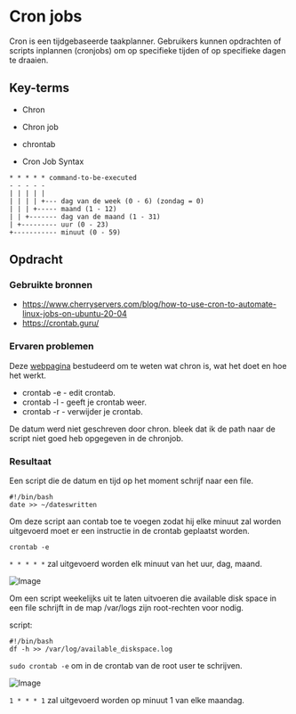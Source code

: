 # Cron jobs
Cron is een tijdgebaseerde taakplanner. Gebruikers kunnen opdrachten of scripts inplannen (cronjobs) om op specifieke tijden of op specifieke dagen te draaien.

## Key-terms
- Chron
- Chron job
- chrontab

- Cron Job Syntax
```
* * * * * command-to-be-executed
- - - - -
| | | | |
| | | | +--- dag van de week (0 - 6) (zondag = 0)
| | | +----- maand (1 - 12)
| | +------- dag van de maand (1 - 31)
| +--------- uur (0 - 23)
+----------- minuut (0 - 59)
```

## Opdracht
### Gebruikte bronnen
- https://www.cherryservers.com/blog/how-to-use-cron-to-automate-linux-jobs-on-ubuntu-20-04
- https://crontab.guru/


### Ervaren problemen
Deze [webpagina](https://www.cherryservers.com/blog/how-to-use-cron-to-automate-linux-jobs-on-ubuntu-20-04) bestudeerd om te weten wat chron is, wat het doet en hoe het werkt.

- crontab -e - edit crontab.
- crontab -l - geeft je crontab weer.
- crontab -r - verwijder je crontab.

De datum werd niet geschreven door chron. bleek dat ik de path naar de script niet goed heb opgegeven in de chronjob.

### Resultaat

Een script die de datum en tijd op het moment schrijf naar een file.
```
#!/bin/bash
date >> ~/dateswritten
```

Om deze script aan contab toe te voegen zodat hij elke minuut zal worden uitgevoerd moet er een instructie in de crontab geplaatst worden.

 `crontab -e`

`* * * * *` zal uitgevoerd worden elk minuut van het uur, dag, maand.

![Image](https://github.com/kaman-codes/techgrounds-kaman/blob/main/00_includes/LNX-08_screen01.PNG)

Om een script weekelijks uit te laten uitvoeren die available disk space in een file schrijft in de map /var/logs zijn root-rechten voor nodig.

script:
```
#!/bin/bash
df -h >> /var/log/available_diskspace.log
```

`sudo crontab -e` om in de crontab van de root user te schrijven.

![Image](https://github.com/kaman-codes/techgrounds-kaman/blob/main/00_includes/LNX-08_screen02.PNG)

`1 * * * 1` zal uitgevoerd worden op minuut 1 van elke maandag. 
